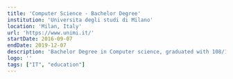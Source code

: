 ```yaml
---
title: 'Computer Science - Bachelor Degree'
institution: 'Universita degli studi di Milano'
location: 'Milan, Italy'
url: 'https://www.unimi.it/'
startDate: 2016-09-07
endDate: 2019-12-07
description: 'Bachelor Degree in Computer science, graduated with 108/110'
logo: ''
tags: ["IT", "education"]
---
```

